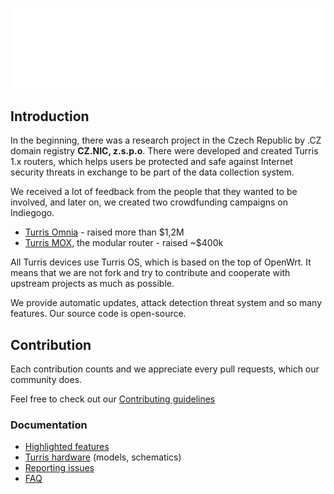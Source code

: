 ![Turris logo](https://github.com/turris-cz/.github/blob/main/images/Turris.png)

## Introduction

In the beginning, there was a research project in the Czech Republic by .CZ domain registry **CZ.NIC, z.s.p.o**. There were developed and created Turris 1.x routers, which helps users be protected and safe against Internet security threats in exchange to be part of the data collection system.

We received a lot of feedback from the people that they wanted to be involved, and later on, we created two crowdfunding campaigns on Indiegogo.

- [Turris Omnia](https://www.indiegogo.com/projects/turris-omnia-hi-performance-open-source-router#/) - raised more than $1,2M
- [Turris MOX](https://www.indiegogo.com/projects/turris-mox-modular-open-source-router#/), the modular router - raised ~$400k

All Turris devices use Turris OS, which is based on the top of OpenWrt. It means that we are not fork and try to contribute and cooperate with upstream projects as much as possible.

We provide automatic updates, attack detection threat system and so many features. Our source code is open-source.

## Contribution

Each contribution counts and we appreciate every pull requests, which our community does.

Feel free to check out our [Contributing guidelines](https://docs.turris.cz/geek/contributing/overview/)

### Documentation

- [Highlighted features](https://docs.turris.cz/basics/highlights/)
- [Turris hardware](https://docs.turris.cz/basics/models/) (models, schematics)
- [Reporting issues](https://docs.turris.cz/geek/contributing/issues/)
- [FAQ](https://docs.turris.cz/basics/faq/)